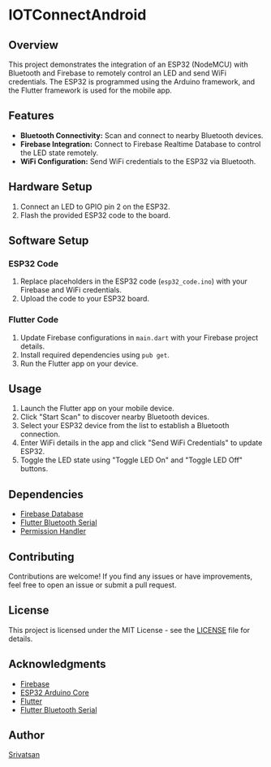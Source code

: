 # IOTConnectAndroid

## Overview

This project demonstrates the integration of an ESP32 (NodeMCU) with Bluetooth and Firebase to remotely control an LED and send WiFi credentials. The ESP32 is programmed using the Arduino framework, and the Flutter framework is used for the mobile app.

## Features

- **Bluetooth Connectivity:** Scan and connect to nearby Bluetooth devices.
- **Firebase Integration:** Connect to Firebase Realtime Database to control the LED state remotely.
- **WiFi Configuration:** Send WiFi credentials to the ESP32 via Bluetooth.

## Hardware Setup

1. Connect an LED to GPIO pin 2 on the ESP32.
2. Flash the provided ESP32 code to the board.

## Software Setup

### ESP32 Code

1. Replace placeholders in the ESP32 code (`esp32_code.ino`) with your Firebase and WiFi credentials.
2. Upload the code to your ESP32 board.

### Flutter Code

1. Update Firebase configurations in `main.dart` with your Firebase project details.
2. Install required dependencies using `pub get`.
3. Run the Flutter app on your device.

## Usage

1. Launch the Flutter app on your mobile device.
2. Click "Start Scan" to discover nearby Bluetooth devices.
3. Select your ESP32 device from the list to establish a Bluetooth connection.
4. Enter WiFi details in the app and click "Send WiFi Credentials" to update ESP32.
5. Toggle the LED state using "Toggle LED On" and "Toggle LED Off" buttons.

## Dependencies

- [Firebase Database](https://pub.dev/packages/firebase_database)
- [Flutter Bluetooth Serial](https://pub.dev/packages/flutter_bluetooth_seria_changed)
- [Permission Handler](https://pub.dev/packages/permission_handler)

## Contributing

Contributions are welcome! If you find any issues or have improvements, feel free to open an issue or submit a pull request.

## License

This project is licensed under the MIT License - see the [LICENSE](LICENSE) file for details.

## Acknowledgments

- [Firebase](https://firebase.google.com/)
- [ESP32 Arduino Core](https://github.com/espressif/arduino-esp32)
- [Flutter](https://flutter.dev/)
- [Flutter Bluetooth Serial](https://github.com/edufolly/flutter_bluetooth_serial)

## Author

[Srivatsan](https://github.com/Srivatsanb123)</s> </s> </s> </s> </s>
